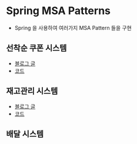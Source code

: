 # Spring MSA Patterns
- Spring 을 사용하여 여러가지 MSA Pattern 들을 구현

## 선착순 쿠폰 시스템
- <a href="https://liltdevs.tistory.com/214">블로그 글</a>
- <a href="https://github.com/taesukang-dev/spring-msa-patterns/tree/master/coupon">코드</a>

## 재고관리 시스템  
- <a href="https://liltdevs.tistory.com/215">블로그 글</a>
- <a href="https://github.com/taesukang-dev/spring-msa-patterns/tree/master/stock">코드</a>

## 배달 시스템
